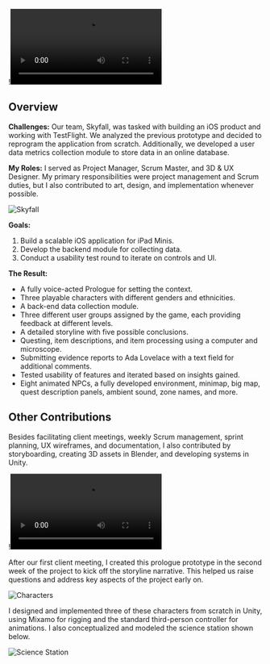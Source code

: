 !![Falling Skies Demo](/src/lib/vids/A1mdemo_Skyfall.webm)

## Overview

**Challenges:** Our team, Skyfall, was tasked with building an iOS product and working with TestFlight. We analyzed the previous prototype and decided to reprogram the application from scratch. Additionally, we developed a user data metrics collection module to store data in an online database.  

**My Roles:** I served as Project Manager, Scrum Master, and 3D & UX Designer. My primary responsibilities were project management and Scrum duties, but I also contributed to art, design, and implementation whenever possible.

![Skyfall](/assets/alive.a1m1.png)

**Goals:**  
1. Build a scalable iOS application for iPad Minis.  
2. Develop the backend module for collecting data.  
3. Conduct a usability test round to iterate on controls and UI.

**The Result:**

- A fully voice-acted Prologue for setting the context.
- Three playable characters with different genders and ethnicities.
- A back-end data collection module.
- Three different user groups assigned by the game, each providing feedback at different levels.
- A detailed storyline with five possible conclusions.
- Questing, item descriptions, and item processing using a computer and microscope.
- Submitting evidence reports to Ada Lovelace with a text field for additional comments.
- Tested usability of features and iterated based on insights gained.
- Eight animated NPCs, a fully developed environment, minimap, big map, quest description panels, ambient sound, zone names, and more.

## Other Contributions

Besides facilitating client meetings, weekly Scrum management, sprint planning, UX wireframes, and documentation, I also contributed by storyboarding, creating 3D assets in Blender, and developing systems in Unity.

!![Prologue Prototype](/src/lib/vids/Alive.A1m4.webm)

After our first client meeting, I created this prologue prototype in the second week of the project to kick off the storyline narrative. This helped us raise questions and address key aspects of the project early on.

![Characters](/assets/alive.a1m5.png)

I designed and implemented three of these characters from scratch in Unity, using Mixamo for rigging and the standard third-person controller for animations. I also conceptualized and modeled the science station shown below.

![Science Station](/assets/alive.a1m6.png)
